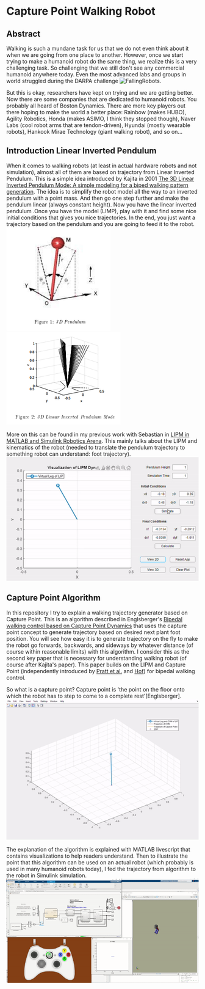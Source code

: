 # Capture Point Walking Robot

## Abstract 
Walking is such a mundane task for us that we do not even think about it when we are going from one place to another. However, once we start trying to make a humanoid robot do the same thing, we realize this is a very challenging task. So challenging that we still don't see any commercial humanoid anywhere today. Even the most advanced labs and groups in world struggled during the DARPA challenge 
![FallingRobots](/MediaFiles/FallingRobots.gif). 

But this is okay, researchers have kept on trying and we are getting better. Now there are some companies that are dedicated to humanoid robots. You probably all heard of Boston Dynamics. There are more key players out there hoping to make the world a better place: Rainbow (makes HUBO), Agility Robotics, Honda (makes ASIMO, I think they stopped though), Naver Labs (cool robot arms that are tendon-driven), Hyundai (mostly wearable robots), Hankook Mirae Technology (giant walking robot), and so on... 

## Introduction Linear Inverted Pendulum
When it comes to walking robots (at least in actual hardware robots and not simulation), almost all of them are based on trajectory from Linear Inverted Pendulum. This is a simple idea introduced by Kajita in 2001 [The 3D Linear Inverted Pendulum Mode: A simple modeling for a biped walking pattern generation](https://www.cs.cmu.edu/~hgeyer/Teaching/R16-899B/Papers/KajiitaEA01IEEE_ICIRS.pdf). The idea is to simplify the robot model all the way to an inverted pendulum with a point mass. And then go one step further and make the pendulum linear (always constant height). Now you have the linear inverted pendulum .Once you have the model (LIMP), play with it and find some nice initial conditions that gives you nice trajectories. In the end, you just want a trajectory based on the pendulum and you are going to feed it to the robot. 
![3DPendulum](/MediaFiles/3DPendulum.png) ![3DPendulum2](/MediaFiles/3DPendulum2.png)

More on this can be found in my previous work with Sebastian in [LIPM in MATLAB and Simulink Robotics Arena](https://github.com/mathworks-robotics/msra-walking-robot/tree/master/LIPM). This mainly talks about the LIPM and kinematics of the robot (needed to translate the pendulum trajectory to something robot can understand: foot trajectory). 
![PendulumArc](/MediaFiles/PendulumArc.gif) 

## Capture Point Algorithm 
In this repository I try to explain a walking trajectory generator based on Capture Point. This is an algorithm described in Englsberger's [Bipedal walking control based on Capture Point Dynamics](https://ieeexplore.ieee.org/document/6094435) that uses the capture point concept to generate trajectory based on desired next plant foot position. You will see how easy it is to generate trajectory on the fly to make the robot go forwards, backwards, and sideways by whatever distance (of course within reasonable limits) with this algorithm. I consider this as the second key paper that is necessary for understanding walking robot (of course after Kajita's paper). This paper builds on the LIPM and Capture Point (independently introduced by [Pratt et al.](https://www.cs.cmu.edu/~cga/legs/Pratt_Goswami_Humanoids2006.pdf) and [Hof](https://pubmed.ncbi.nlm.nih.gov/17935808/)) for bipedal walking control. 

So what is a capture point? Capture point is 'the point on the floor onto which the robot has to step to come to a complete rest'\[Englsberger\]. 
![CapturePointStop](/MediaFiles/CapturePointStop.gif)

The explanation of the algorithm is explained with MATLAB livescript that contains visualizations to help readers understand. Then to illustrate the point that this algorithm can be used on an actual robot (which probably is used in many humanoid robots today), I fed the trajectory from algorithm to the robot in Simulink simulation. 
![DemoSimulation](/MediaFiles/DemoGIF.gif)

